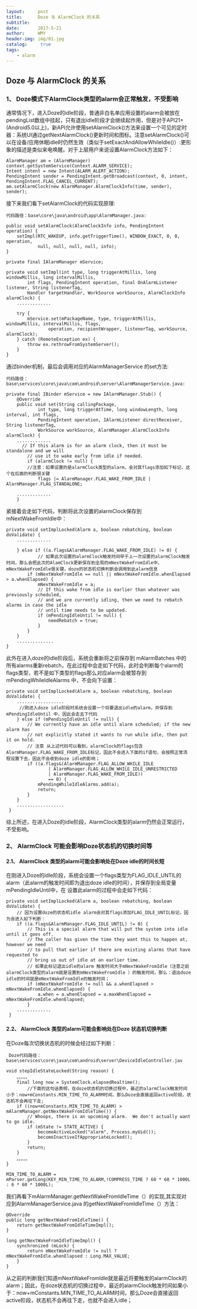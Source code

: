 ```yaml
---
layout:     post
title:      Doze 与 AlarmClock 的关系
subtitle:    
date:       2017-5-21
author:     WMY
header-img: img/01.jpg
catalog: 	 true
tags: 
    - alarm
---
```



## Doze 与 AlarmClock 的关系 ##


### 1、 Doze模式下AlarmClock类型的alarm会正常触发，不受影响

通常情况下，进入Doze的idle阶段，普通非白名单应用设置的alarm会被放在pendingList数组中挂起，只有退出idle阶段才会继续起作用，但是对于API21+(Android5.0以上)，新API允许使用setAlarmClock()方法来设置一个可见的定时器：系统UI通过getNextAlarmClock()更新时间和图标。注意setAlarmClock()可以在设备/应用休眠idle时仍然生效（类似于setExactAndAllowWhileIdle()）:更形象的描述是类似来电唤醒。对于上层用户来说设置AlarmClock方法如下：

	AlarmManager am = (AlarmManager) context.getSystemService(Context.ALARM_SERVICE);
	Intent intent = new Intent(ALARM_ALERT_ACTION);
	PendingIntent sender = PendingIntent.getBroadcast(context, 0, intent, PendingIntent.FLAG_CANCEL_CURRENT);
	am.setAlarmClock(new AlarmManager.AlarmClockInfo(time, sender), sender);

接下来我们看下setAlarmClock的代码实现原理:

	代码路径：base\core\java\android\app\AlarmManager.java:

    public void setAlarmClock(AlarmClockInfo info, PendingIntent operation) {
        setImpl(RTC_WAKEUP, info.getTriggerTime(), WINDOW_EXACT, 0, 0, operation,
                null, null, null, null, info);
    }

    private final IAlarmManager mService;

    private void setImpl(int type, long triggerAtMillis, long windowMillis, long intervalMillis,
            int flags, PendingIntent operation, final OnAlarmListener listener, String listenerTag,
            Handler targetHandler, WorkSource workSource, AlarmClockInfo alarmClock) {
 		.............
       
        try {
            mService.set(mPackageName, type, triggerAtMillis, windowMillis, intervalMillis, flags,
                    operation, recipientWrapper, listenerTag, workSource, alarmClock);
        } catch (RemoteException ex) {
            throw ex.rethrowFromSystemServer();
        }
    }

通过binder机制，最后会调用对应的AlarmManagerService 的set方法:

	代码路径：base\services\core\java\com\android\server\AlarmManagerService.java:
 
    private final IBinder mService = new IAlarmManager.Stub() {
        @Override
        public void set(String callingPackage,
                int type, long triggerAtTime, long windowLength, long interval, int flags,
                PendingIntent operation, IAlarmListener directReceiver, String listenerTag,
                WorkSource workSource, AlarmManager.AlarmClockInfo alarmClock) {
		............. 
          // If this alarm is for an alarm clock, then it must be standalone and we will
            // use it to wake early from idle if needed.
            if (alarmClock != null) {
            //注意：如果设置的是alarmClock类型的alarm，会对其flags添加如下标记，这个在后面的判断很关键
                flags |= AlarmManager.FLAG_WAKE_FROM_IDLE | AlarmManager.FLAG_STANDALONE;
 
		.............
        }

 
 
紧接着会走如下代码，判断将此次设置的alarmClock保存到mNextWakeFromIdle中：

    private void setImplLocked(Alarm a, boolean rebatching, boolean doValidate) { 
		.............

	    } else if ((a.flags&AlarmManager.FLAG_WAKE_FROM_IDLE) != 0) {
	            // 如果此次设置的alarmClock触发时间早于上一次设置的alarmClock触发时间，那么会把此次的AlamClock更新保存到全局的mNextWakeFromIdle中，mNextWakeFromIdle很关键，doze的状态机切换判断会调用到此alarm信息
	        if (mNextWakeFromIdle == null || mNextWakeFromIdle.whenElapsed > a.whenElapsed) {
	            mNextWakeFromIdle = a;
	            // If this wake from idle is earlier than whatever was previously scheduled,
	            // and we are currently idling, then we need to rebatch alarms in case the idle
	            // until time needs to be updated.
	            if (mPendingIdleUntil != null) {
	                needRebatch = true;
	            }
	        }
	    }
		.............. 
	}


此外在进入doze的idle阶段后，系统会重新将之前保存到 mAlarmBatches 中的所有alarms重新rebatch，在此过程中会走如下代码，此时会判断每个alarm的flags类型，若不是如下类型的flags那么对应alarm会被暂存到 mPendingWhileIdleAlarms 中，不会向下设置：

    private void setImplLocked(Alarm a, boolean rebatching, boolean doValidate) {
		..................
         //刚进入doze idle阶段时系统会设置一个将要退出idle的alarm，并保存到 mPendingIdleUntil 中，因此会走去下代码
        } else if (mPendingIdleUntil != null) {
            // We currently have an idle until alarm scheduled; if the new alarm has
            // not explicitly stated it wants to run while idle, then put it on hold.
            // 注意 从上述代码可以看到，alarmClock的flags包含AlarmManager.FLAG_WAKE_FROM_IDLE标记，因此不会进入下面的if语句，会按照正常流程设置下去，因此不会收到doze idle的影响；
            if ((a.flags&(AlarmManager.FLAG_ALLOW_WHILE_IDLE
                    | AlarmManager.FLAG_ALLOW_WHILE_IDLE_UNRESTRICTED
                    | AlarmManager.FLAG_WAKE_FROM_IDLE))
                    == 0) {
                mPendingWhileIdleAlarms.add(a);
                return;
            }
        }
		..................
     }

综上所述，在进入Doze的idle阶段，AlarmClock类型的alarm仍然会正常运行，不受影响。



### 2、 AlarmClock 可能会影响Doze状态机的切换时间等

#### 2.1、 AlarmClock 类型的alarm可能会影响处在Doze idle的时间长短

在刚进入Doze的idle阶段，系统会设置一个flags类型为FLAG_IDLE_UNTIL的alarm（此alarm的触发时间即为退出doze idle的时间），并保存到全局变量mPendingIdleUntil中，在 设置此alarm的过程中会走如下代码：

    private void setImplLocked(Alarm a, boolean rebatching, boolean doValidate) {
        // 因为设置doze的状态机idle alarm会对其flags添加FLAG_IDLE_UNTIL标记，因为会进入如下判断：
        if ((a.flags&AlarmManager.FLAG_IDLE_UNTIL) != 0) {
            // This is a special alarm that will put the system into idle until it goes off.
            // The caller has given the time they want this to happen at, however we need
            // to pull that earlier if there are existing alarms that have requested to
            // bring us out of idle at an earlier time.
            // 如果此标记退出idle的alarm 触发时间大于mNextWakeFromIdle（注意之前alarmClock类型的alarm就是设置到mNextWakeFromIdle ）的触发时间，那么：退出doze idle的时间就是mNextWakeFromIdle的触发时间；
            if (mNextWakeFromIdle != null && a.whenElapsed > mNextWakeFromIdle.whenElapsed) {
                a.when = a.whenElapsed = a.maxWhenElapsed = mNextWakeFromIdle.whenElapsed;
            }
		............. 
     }
 
#### 2.2、 AlarmClock 类型的alarm可能会影响处在Doze 状态机切换判断 

在Doze每次切换状态机的时候会经过如下判断：

 	 Doze代码路径： base\services\core\java\com\android\server\DeviceIdleController.jav
 
    void stepIdleStateLocked(String reason) {
        。。。。。
        final long now = SystemClock.elapsedRealtime();
            //下面的这句话表明，在doze状态机的切换过程中，最近的alarmClock触发时间小于：now+mConstants.MIN_TIME_TO_ALARM时间，那么Doze会直接返回active阶段，状态机不会再往下走;
        if ((now+mConstants.MIN_TIME_TO_ALARM) > mAlarmManager.getNextWakeFromIdleTime()) {
            // Whoops, there is an upcoming alarm.  We don't actually want to go idle.
            if (mState != STATE_ACTIVE) {
                becomeActiveLocked("alarm", Process.myUid());
                becomeInactiveIfAppropriateLocked();
            }
            return;
        }
        。。。。。
    }

    MIN_TIME_TO_ALARM = mParser.getLong(KEY_MIN_TIME_TO_ALARM,!COMPRESS_TIME ? 60 * 60 * 1000L : 6 * 60 * 1000L);


我们再看下mAlarmManager.getNextWakeFromIdleTime（）的实现,其实现对应到AlarmManagerService.java 的getNextWakeFromIdleTime（）方法：  
	
	@Override
	public long getNextWakeFromIdleTime() {
	    return getNextWakeFromIdleTimeImpl();
	}
	
	long getNextWakeFromIdleTimeImpl() {
		synchronized (mLock) {
		    return mNextWakeFromIdle != null ? mNextWakeFromIdle.whenElapsed : Long.MAX_VALUE;
		}
	}
  
从之前的判断我们知道mNextWakeFromIdle就是最近将要触发的alarmClock的alarm；因此，在doze状态机的切换过程中，最近的alarmClock触发时间如果小于：now+mConstants.MIN_TIME_TO_ALARM时间，那么Doze会直接返回active阶段，状态机不会再往下走，也就不会进入idle；







